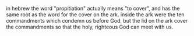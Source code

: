 in hebrew the word "propitiation" actually means "to cover", and has the same root
as the word for the cover on the ark. inside the ark were the ten commandments which
condemn us before God. but the lid on the ark cover the commandments so that the holy,
righteous God can meet with us.
